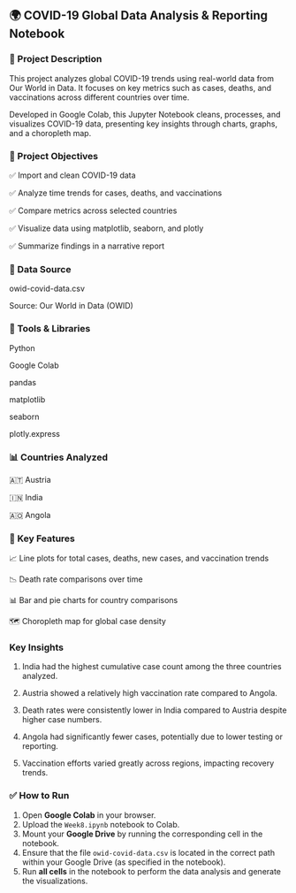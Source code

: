 ## 🌍 COVID-19 Global Data Analysis & Reporting Notebook

### 📌 Project Description

This project analyzes global COVID-19 trends using real-world data from Our World in Data. It focuses on key metrics such as cases, deaths, and vaccinations across different countries over time.

Developed in Google Colab, this Jupyter Notebook cleans, processes, and visualizes COVID-19 data, presenting key insights through charts, graphs, and a choropleth map.

### 🎯 Project Objectives

✅ Import and clean COVID-19 data

✅ Analyze time trends for cases, deaths, and vaccinations

✅ Compare metrics across selected countries

✅ Visualize data using matplotlib, seaborn, and plotly

✅ Summarize findings in a narrative report

### 📂 Data Source
owid-covid-data.csv

Source: Our World in Data (OWID)

### 🔧 Tools & Libraries
Python

Google Colab

pandas

matplotlib

seaborn

plotly.express

### 📊 Countries Analyzed
🇦🇹 Austria

🇮🇳 India

🇦🇴 Angola

### 📝 Key Features
📈 Line plots for total cases, deaths, new cases, and vaccination trends

📉 Death rate comparisons over time

📊 Bar and pie charts for country comparisons

🗺️ Choropleth map for global case density

### Key Insights
1. India had the highest cumulative case count among the three countries analyzed.

2. Austria showed a relatively high vaccination rate compared to Angola.

3. Death rates were consistently lower in India compared to Austria despite higher case numbers.

4. Angola had significantly fewer cases, potentially due to lower testing or reporting.

5. Vaccination efforts varied greatly across regions, impacting recovery trends.

### ✅ How to Run

1. Open **Google Colab** in your browser.  
2. Upload the `Week8.ipynb` notebook to Colab.  
3. Mount your **Google Drive** by running the corresponding cell in the notebook.  
4. Ensure that the file `owid-covid-data.csv` is located in the correct path within your Google Drive (as specified in the notebook).  
5. Run **all cells** in the notebook to perform the data analysis and generate the visualizations.


